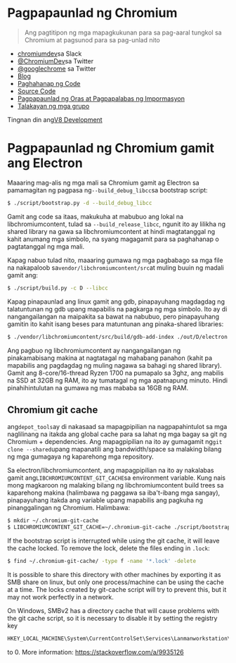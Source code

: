 # Pagpapaunlad ng Chromium

> Ang pagtitipon ng mga mapagkukunan para sa pag-aaral tungkol sa Chromium at pagsunod para sa pag-unlad nito

- [chromiumdev](https://chromiumdev-slack.herokuapp.com)sa Slack
- [@ChromiumDev](https://twitter.com/ChromiumDev)sa Twitter
- [@googlechrome](https://twitter.com/googlechrome) sa Twitter
- [Blog](https://blog.chromium.org)
- [Paghahanap ng Code](https://cs.chromium.org/)
- [Source Code](https://cs.chromium.org/chromium/src/)
- [Pagpapaunlad ng Oras at Pagpapalabas ng Impormasyon](https://www.chromium.org/developers/calendar)
- [Talakayan ng mga grupo](http://www.chromium.org/developers/discussion-groups)

Tingnan din ang[V8 Development](v8-development.md)

# Pagpapaunlad ng Chromium gamit ang Electron

Maaaring mag-alis ng mga mali sa Chromium gamit ag Electron sa pamamagitan ng pagpasa ng`--build_debug_libcc`sa bootstrap script:

```sh
$ ./script/bootstrap.py -d --build_debug_libcc
```

Gamit ang code sa itaas, makukuha at mabubuo ang lokal na libchromiumcontent, tulad sa `--build_release_libcc`, ngunit ito ay lilikha ng shared library na gawa sa libchromiumcontent at hindi magtatanggal ng kahit anumang mga simbolo, na syang magagamit para sa paghahanap o pagtatanggal ng mga mali.

Kapag nabuo tulad nito, maaaring gumawa ng mga pagbabago sa mga file na nakapaloob sa`vendor/libchromiumcontent/src`at muling buuin ng madali gamit ang:

```sh
$ ./script/build.py -c D --libcc
```

Kapag pinapaunlad ang linux gamit ang gdb, pinapayuhang magdagdag ng talatuntunan ng gdb upang mapabilis na pagkarga ng mga simbolo. Ito ay di nangangailangan na maipakita sa bawat na nabubuo, pero pinapayuhang gamitin ito kahit isang beses para matuntunan ang pinaka-shared libraries:

```sh
$ ./vendor/libchromiumcontent/src/build/gdb-add-index ./out/D/electron
```

Ang pagbuo ng libchromiumcontent ay nangangailangan ng pinakamabisang makina at nagtatagal ng mahabang panahon (kahit pa mapabilis ang pagdagdag ng muling nagawa sa bahagi ng shared library). Gamit ang 8-core/16-thread Ryzen 1700 na pumapalo sa 3ghz, ang mabilis na SSD at 32GB ng RAM, ito ay tumatagal ng mga apatnapung minuto. Hindi pinahihintulutan na gumawa ng mas mababa sa 16GB ng RAM.

## Chromium git cache

ang`depot_tools`ay di nakasaad sa mapagpipilian na nagpapahintulot sa mga naglilinang na itakda ang global cache para sa lahat ng mga bagay sa git ng Chromium + dependencies. Ang mapagpipilian na ito ay gumagamit ng`git clone --shared`upang mapanatili ang bandwidth/space sa malaking bilang ng mga gumagaya ng kaparehong mga repository.

Sa electron/libchromiumcontent, ang mapagpipilian na ito ay nakalabas gamit ang`LIBCHROMIUMCONTENT_GIT_CACHE`sa environment variable. Kung nais mong magkaroon ng malaking bilang ng libchromiumcontent build trees sa kaparehong makina (halimbawa ng paggawa sa iba't-ibang mga sangay), pinapayuhang itakda ang variable upang mapabilis ang pagkuha ng pinanggalingan ng Chromium. Halimbawa:

```sh
$ mkdir ~/.chromium-git-cache
$ LIBCHROMIUMCONTENT_GIT_CACHE=~/.chromium-git-cache ./script/bootstrap.py -d --build_debug_libcc
```

If the bootstrap script is interrupted while using the git cache, it will leave the cache locked. To remove the lock, delete the files ending in `.lock`:

```sh
$ find ~/.chromium-git-cache/ -type f -name '*.lock' -delete
```

It is possible to share this directory with other machines by exporting it as SMB share on linux, but only one process/machine can be using the cache at a time. The locks created by git-cache script will try to prevent this, but it may not work perfectly in a network.

On Windows, SMBv2 has a directory cache that will cause problems with the git cache script, so it is necessary to disable it by setting the registry key

```sh
HKEY_LOCAL_MACHINE\System\CurrentControlSet\Services\Lanmanworkstation\Parameters\DirectoryCacheLifetime
```

to 0. More information: https://stackoverflow.com/a/9935126